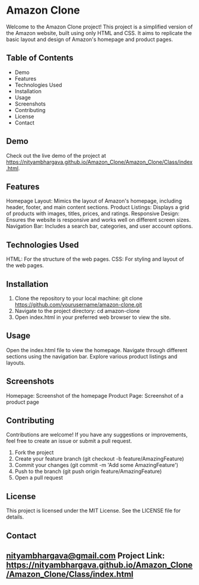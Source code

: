 # Amazon Clone
Welcome to the Amazon Clone project! This project is a simplified version of the Amazon website, built using only HTML and CSS. It aims to replicate the basic layout and design of Amazon's homepage and product pages.

## Table of Contents
- Demo
- Features
- Technologies Used
- Installation
- Usage
- Screenshots
- Contributing
- License
- Contact

## Demo
Check out the live demo of the project at https://nityambhargava.github.io/Amazon_Clone/Amazon_Clone/Class/index.html.

## Features
Homepage Layout: Mimics the layout of Amazon's homepage, including header, footer, and main content sections.
Product Listings: Displays a grid of products with images, titles, prices, and ratings.
Responsive Design: Ensures the website is responsive and works well on different screen sizes.
Navigation Bar: Includes a search bar, categories, and user account options.

## Technologies Used
HTML: For the structure of the web pages.
CSS: For styling and layout of the web pages.

## Installation
1. Clone the repository to your local machine:
   git clone https://github.com/yourusername/amazon-clone.git
2. Navigate to the project directory:
   cd amazon-clone
3. Open index.html in your preferred web browser to view the site.

## Usage
Open the index.html file to view the homepage.
Navigate through different sections using the navigation bar.
Explore various product listings and layouts.

## Screenshots
Homepage: Screenshot of the homepage
Product Page: Screenshot of a product page

## Contributing
Contributions are welcome! If you have any suggestions or improvements, feel free to create an issue or submit a pull request.

1. Fork the project
2. Create your feature branch (git checkout -b feature/AmazingFeature)
3. Commit your changes (git commit -m 'Add some AmazingFeature')
4. Push to the branch (git push origin feature/AmazingFeature)
5. Open a pull request

## License
This project is licensed under the MIT License. See the LICENSE file for details.

## Contact
nityambhargava@gmail.com
Project Link: https://nityambhargava.github.io/Amazon_Clone/Amazon_Clone/Class/index.html
---
